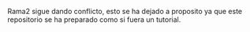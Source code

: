 Rama2 sigue dando conflicto, esto se ha dejado a proposito ya que este repositorio se ha preparado como si fuera un tutorial.
